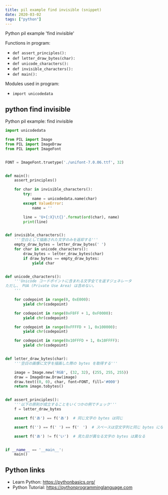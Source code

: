 ```yaml
---
title: pil example find invisible (snippet)
date: 2020-03-02
tags: ["python"]
---
```

Python pil example 'find invisible'

Functions in program: 
* `def assert_principles():`
* `def letter_draw_bytes(char):`
* `def unicode_characters():`
* `def invisible_characters():`
* `def main():`

Modules used in program: 
* `import unicodedata`

## python find invisible

Python pil example: find invisible

```python
import unicodedata

from PIL import Image
from PIL import ImageDraw
from PIL import ImageFont


FONT = ImageFont.truetype('./unifont-7.0.06.ttf', 32)


def main():
    assert_principles()

    for char in invisible_characters():
        try:
            name = unicodedata.name(char)
        except ValueError:
            name = ''

        line = 'U+{:X}\t{}'.format(ord(char), name)
        print(line)


def invisible_characters():
    '''空白として描画された文字のみを返却する'''
    empty_draw_bytes = letter_draw_bytes(' ')
    for char in unicode_characters():
        draw_bytes = letter_draw_bytes(char)
        if draw_bytes == empty_draw_bytes:
            yield char


def unicode_characters():
    '''Unicode コードポイントに含まれる文字全てを返すジェネレータ
ただし、 PUA (Private Use Area) は含めない。
    '''

    for codepoint in range(0, 0xE000):
        yield chr(codepoint)

    for codepoint in range(0xF8FF + 1, 0xF0000):
        yield chr(codepoint)

    for codepoint in range(0xFFFFD + 1, 0x100000):
        yield chr(codepoint)

    for codepoint in range(0x10FFFD + 1, 0x10FFFF):
        yield chr(codepoint)


def letter_draw_bytes(char):
    '''空白の画像に文字を描画した際の bytes を取得する'''

    image = Image.new('RGB', (32, 32), (255, 255, 255))
    draw = ImageDraw.Draw(image)
    draw.text((0, 0), char, font=FONT, fill='#000')
    return image.tobytes()


def assert_principles():
    '''以下の原則が成立することをいくつかの例でチェック'''
    f = letter_draw_bytes

    assert f('あ') == f('あ')  # 同じ文字の bytes は同じ

    assert f('') == f(' ') == f('　')  # スペースは空文字列と同じ bytes になる

    assert f('あ') != f('い')  # 見た目が異なる文字の bytes は異なる


if __name__ == '__main__':
    main()


```

## Python links

- Learn Python: https://pythonbasics.org/
- Python Tutorial: https://pythonprogramminglanguage.com
